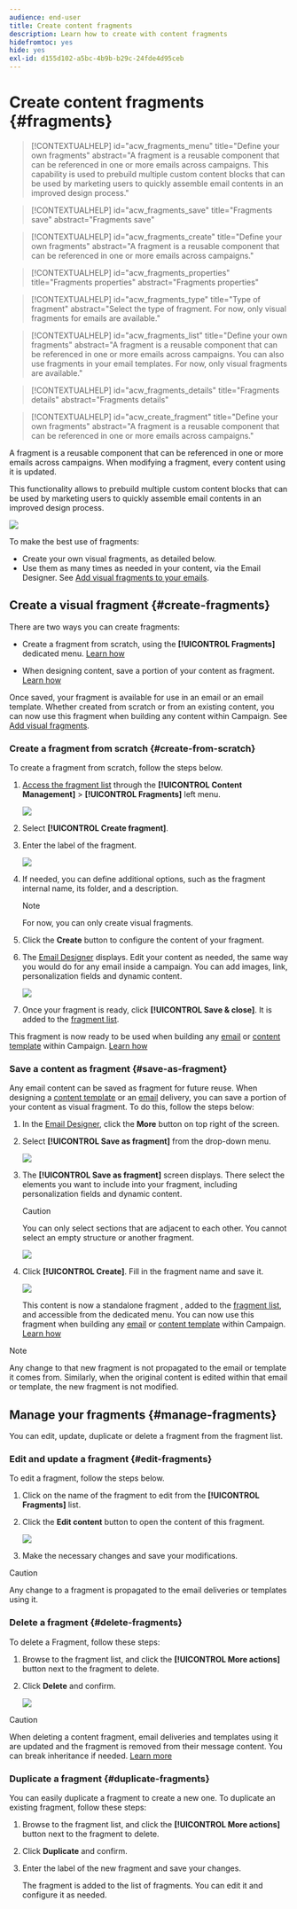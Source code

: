 ```yaml
---
audience: end-user
title: Create content fragments
description: Learn how to create with content fragments
hidefromtoc: yes
hide: yes
exl-id: d155d102-a5bc-4b9b-b29c-24fde4d95ceb
---
```

# Create content fragments {#fragments}


>[!CONTEXTUALHELP]
>id="acw_fragments_menu"
>title="Define your own fragments"
>abstract="A fragment is a reusable component that can be referenced in one or more emails across campaigns. This capability is used to prebuild multiple custom content blocks that can be used by marketing users to quickly assemble email contents in an improved design process."

>[!CONTEXTUALHELP]
>id="acw_fragments_save"
>title="Fragments save"
>abstract="Fragments save"

>[!CONTEXTUALHELP]
>id="acw_fragments_create"
>title="Define your own fragments"
>abstract="A fragment is a reusable component that can be referenced in one or more emails across campaigns."

>[!CONTEXTUALHELP]
>id="acw_fragments_properties"
>title="Fragments properties"
>abstract="Fragments properties"

>[!CONTEXTUALHELP]
>id="acw_fragments_type"
>title="Type of fragment"
>abstract="Select the type of fragment. For now, only visual fragments for emails are available."

>[!CONTEXTUALHELP]
>id="acw_fragments_list"
>title="Define your own fragments"
>abstract="A fragment is a reusable component that can be referenced in one or more emails across campaigns. You can also use fragments in your email templates. For now, only visual fragments are available."

>[!CONTEXTUALHELP]
>id="acw_fragments_details"
>title="Fragments details"
>abstract="Fragments details"

>[!CONTEXTUALHELP]
>id="acw_create_fragment"
>title="Define your own fragments"
>abstract="A fragment is a reusable component that can be referenced in one or more emails across campaigns."

A fragment is a reusable component that can be referenced in one or more emails across campaigns. When modifying a fragment, every content using it is updated.

This functionality allows to prebuild multiple custom content blocks that can be used by marketing users to quickly assemble email contents in an improved design process.

![](assets/fragments.gif)


To make the best use of fragments:

* Create your own visual fragments, as detailed below.
* Use them as many times as needed in your content, via the Email Designer. See [Add visual fragments to your emails](../email/use-visual-fragments.md).

## Create a visual fragment {#create-fragments}

There are two ways you can create fragments:

* Create a fragment from scratch, using the **[!UICONTROL Fragments]** dedicated menu. [Learn how](#create-from-scratch)

* When designing content, save a portion of your content as fragment. [Learn how](#save-as-fragment)

Once saved, your fragment is available for use in an email or an email template. Whether created from scratch or from an existing content, you can now use this fragment when building any content within Campaign. See [Add visual fragments](../email/use-visual-fragments.md).

### Create a fragment from scratch {#create-from-scratch}

To create a fragment from scratch, follow the steps below.

1. [Access the fragment list](#access-manage-fragments) through the **[!UICONTROL Content Management]** > **[!UICONTROL Fragments]** left menu.

    ![](assets/fragments-list.png)
    
1. Select **[!UICONTROL Create fragment]**.

1. Enter the label of the fragment. 

    ![](assets/fragment-create.png)
    
1. If needed, you can define additional options, such as the fragment internal name, its folder, and a description.

    >[!NOTE]
    >
    >For now, you can only create visual fragments.

1. Click the **Create** button to configure the content of your fragment.

1. The [Email Designer](../email/get-started-email-designer.md) displays. Edit your content as needed, the same way you would do for any email inside a campaign. You can add images, link, personalization fields and dynamic content.

    ![](assets/fragment-designer.png)

1. Once your fragment is ready, click **[!UICONTROL Save & close]**. It is added to the [fragment list](#access-manage-fragments).

This fragment is now ready to be used when building any [email](../email/get-started-email-designer.md) or [content template](use-email-templates.md) within Campaign. [Learn how](../email/use-visual-fragments.md)


### Save a content as fragment {#save-as-fragment}

Any email content can be saved as fragment for future reuse. When designing a [content template](use-email-templates.md) or an [email](../email/get-started-email-designer.md) delivery, you can save a portion of your content as visual fragment. To do this, follow the steps below:

1. In the [Email Designer](../email/get-started-email-designer.md), click the **More** button on top right of the screen.

1. Select **[!UICONTROL Save as fragment]** from the drop-down menu.

    ![](assets/fragment-save-as.png)

1. The **[!UICONTROL Save as fragment]** screen displays. There select the elements you want to include into your fragment, including personalization fields and dynamic content.

    >[!CAUTION]
    >
    >You can only select sections that are adjacent to each other. You cannot select an empty structure or another fragment.

    ![](assets/fragment-save-as-screen.png)

1. Click **[!UICONTROL Create]**. Fill in the fragment name and save it.

    ![](assets/fragment-save-confirm.png)

    This content is now a standalone fragment , added to the [fragment list](#manage-fragments), and accessible from the dedicated menu. You can now use this fragment when building any [email](../email/get-started-email-designer.md) or [content template](use-email-templates.md) within Campaign. [Learn how](../email/use-visual-fragments.md)

>[!NOTE]
>
>Any change to that new fragment is not propagated to the email or template it comes from. Similarly, when the original content is edited within that email or template, the new fragment is not modified.

## Manage your fragments {#manage-fragments}

You can edit, update, duplicate or delete a fragment from the fragment list.

### Edit and update a fragment {#edit-fragments}

To edit a fragment, follow the steps below.

1. Click on the name of the fragment to edit from the **[!UICONTROL Fragments]** list.
1. Click the **Edit content** button to open the content of this fragment.

    ![](assets/fragment-edit-content.png)

1. Make the necessary changes and save your modifications.

>[!CAUTION]
>
>Any change to a fragment is propagated to the email deliveries or templates using it. 


### Delete a fragment {#delete-fragments}

To delete a Fragment, follow these steps:

1. Browse to the fragment list, and click the **[!UICONTROL More actions]** button next to the fragment to delete. 
1. Click **Delete** and confirm.

    ![](assets/fragment-list-more-actions.png)

>[!CAUTION]
>
>When deleting a content fragment, email deliveries and templates using it are updated and the fragment is removed from their message content. You can break inheritance if needed. [Learn more](use-visual-fragments.md#break-inheritance)
>

### Duplicate a fragment {#duplicate-fragments}

You can easily duplicate a fragment to create a new one. To duplicate an existing fragment, follow these steps:

1. Browse to the fragment list, and click the **[!UICONTROL More actions]** button next to the fragment to delete. 
1. Click **Duplicate** and confirm.
1. Enter the label of the new fragment and save your changes.

    The fragment is added to the list of fragments. You can edit it and configure it as needed.
